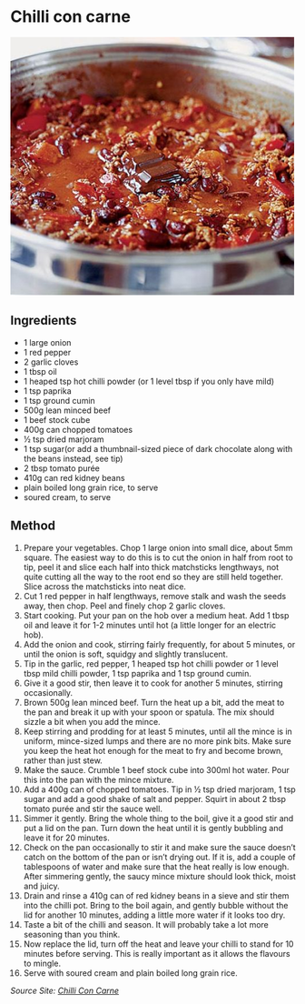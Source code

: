 # Chilli con carne

![Chilli Con Carne](./pics/chilli_con_carne.jpg)

## Ingredients

* 1 large onion
* 1 red pepper
* 2 garlic cloves
* 1 tbsp oil
* 1 heaped tsp hot chilli powder (or 1 level tbsp if you only have mild)
* 1 tsp paprika
* 1 tsp ground cumin
* 500g lean minced beef
* 1 beef stock cube
* 400g can chopped tomatoes
* ½ tsp dried marjoram
* 1 tsp sugar(or add a thumbnail-sized piece of dark chocolate along with the beans instead, see tip)
* 2 tbsp tomato purée
* 410g can red kidney beans
* plain boiled long grain rice, to serve
* soured cream, to serve

## Method

1. Prepare your vegetables. Chop 1 large onion into small dice, about 5mm square. The easiest way to do this is to cut the onion in half from root to tip, peel it and slice each half into thick matchsticks lengthways, not quite cutting all the way to the root end so they are still held together. Slice across the matchsticks into neat dice.
2. Cut 1 red pepper in half lengthways, remove stalk and wash the seeds away, then chop. Peel and finely chop 2 garlic cloves.
3. Start cooking. Put your pan on the hob over a medium heat. Add 1 tbsp oil and leave it for 1-2 minutes until hot (a little longer for an electric hob).
4. Add the onion and cook, stirring fairly frequently, for about 5 minutes, or until the onion is soft, squidgy and slightly translucent.
5. Tip in the garlic, red pepper, 1 heaped tsp hot chilli powder or 1 level tbsp mild chilli powder, 1 tsp paprika and 1 tsp ground cumin.
6. Give it a good stir, then leave it to cook for another 5 minutes, stirring occasionally.
7. Brown 500g lean minced beef. Turn the heat up a bit, add the meat to the pan and break it up with your spoon or spatula. The mix should sizzle a bit when you add the mince.
8. Keep stirring and prodding for at least 5 minutes, until all the mince is in uniform, mince-sized lumps and there are no more pink bits. Make sure you keep the heat hot enough for the meat to fry and become brown, rather than just stew.
9. Make the sauce. Crumble 1 beef stock cube into 300ml hot water. Pour this into the pan with the mince mixture.
10. Add a 400g can of chopped tomatoes. Tip in ½ tsp dried marjoram, 1 tsp sugar and add a good shake of salt and pepper. Squirt in about 2 tbsp tomato purée and stir the sauce well.
11. Simmer it gently. Bring the whole thing to the boil, give it a good stir and put a lid on the pan. Turn down the heat until it is gently bubbling and leave it for 20 minutes.
12. Check on the pan occasionally to stir it and make sure the sauce doesn’t catch on the bottom of the pan or isn’t drying out. If it is, add a couple of tablespoons of water and make sure that the heat really is low enough. After simmering gently, the saucy mince mixture should look thick, moist and juicy.
13. Drain and rinse a 410g can of red kidney beans in a sieve and stir them into the chilli pot. Bring to the boil again, and gently bubble without the lid for another 10 minutes, adding a little more water if it looks too dry.
14. Taste a bit of the chilli and season. It will probably take a lot more seasoning than you think.
15. Now replace the lid, turn off the heat and leave your chilli to stand for 10 minutes before serving. This is really important as it allows the flavours to mingle.
16. Serve with soured cream and plain boiled long grain rice.

_Source Site: [Chilli Con Carne](https://www.bbcgoodfood.com/recipes/3228/chilli-con-carne)_
